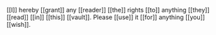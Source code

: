 [[I]] hereby [[grant]] any [[reader]] [[the]] rights [[to]] anything [[they]] [[read]] [[in]] [[this]] [[vault]]. Please [[use]] it [[for]] anything [[you]] [[wish]].